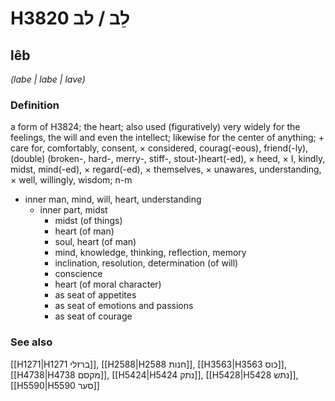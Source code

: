 # H3820 לֵב / לב

## lêb

_(labe | labe | lave)_

### Definition

a form of H3824; the heart; also used (figuratively) very widely for the feelings, the will and even the intellect; likewise for the center of anything; + care for, comfortably, consent, × considered, courag(-eous), friend(-ly), (double) (broken-, hard-, merry-, stiff-, stout-)heart(-ed), × heed, × I, kindly, midst, mind(-ed), × regard(-ed), × themselves, × unawares, understanding, × well, willingly, wisdom; n-m

- inner man, mind, will, heart, understanding
  - inner part, midst
    - midst (of things)
    - heart (of man)
    - soul, heart (of man)
    - mind, knowledge, thinking, reflection, memory
    - inclination, resolution, determination (of will)
    - conscience
    - heart (of moral character)
    - as seat of appetites
    - as seat of emotions and passions
    - as seat of courage

### See also

[[H1271|H1271 ברזלי]], [[H2588|H2588 חנות]], [[H3563|H3563 כוס]], [[H4738|H4738 מקסם]], [[H5424|H5424 נתק]], [[H5428|H5428 נתש]], [[H5590|H5590 סער]]
